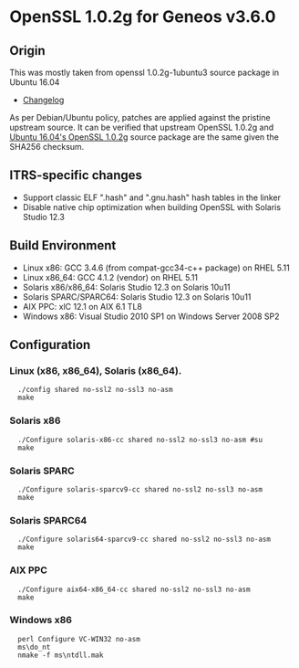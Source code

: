 # OpenSSL 1.0.2g for Geneos v3.6.0

## Origin

This was mostly taken from openssl 1.0.2g-1ubuntu3 source package in Ubuntu 16.04

* [Changelog](https://launchpad.net/ubuntu/+source/openssl/1.0.2g-1ubuntu3)

As per Debian/Ubuntu policy, patches are applied against the pristine upstream source. It can be verified that upstream 
OpenSSL 1.0.2g and [Ubuntu 16.04's OpenSSL 1.0.2g](https://launchpad.net/ubuntu/+archive/primary/+files/openssl_1.0.2g.orig.tar.gz) 
source package are the same given the SHA256 checksum.

## ITRS-specific changes

* Support classic ELF ".hash" and ".gnu.hash" hash tables in the linker
* Disable native chip optimization when building OpenSSL with Solaris Studio 12.3


## Build Environment

* Linux x86: GCC 3.4.6 (from compat-gcc34-c++ package) on RHEL 5.11
* Linux x86_64: GCC 4.1.2 (vendor) on RHEL 5.11
* Solaris x86/x86_64: Solaris Studio 12.3 on Solaris 10u11
* Solaris SPARC/SPARC64: Solaris Studio 12.3 on Solaris 10u11
* AIX PPC: xlC 12.1 on AIX 6.1 TL8
* Windows x86: Visual Studio 2010 SP1 on Windows Server 2008 SP2


## Configuration

### Linux (x86, x86_64), Solaris (x86_64).

```
  ./config shared no-ssl2 no-ssl3 no-asm
  make
```

### Solaris x86

```
  ./Configure solaris-x86-cc shared no-ssl2 no-ssl3 no-asm #su
  make
```

### Solaris SPARC

```
  ./Configure solaris-sparcv9-cc shared no-ssl2 no-ssl3 no-asm
  make
```

### Solaris SPARC64

```
  ./Configure solaris64-sparcv9-cc shared no-ssl2 no-ssl3 no-asm
  make
```

### AIX PPC

```
  ./Configure aix64-x86_64-cc shared no-ssl2 no-ssl3 no-asm
  make
```

### Windows x86

```
  perl Configure VC-WIN32 no-asm
  ms\do_nt
  nmake -f ms\ntdll.mak
```
